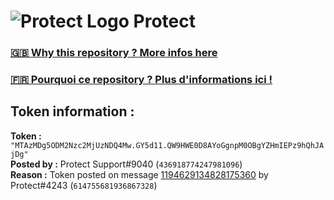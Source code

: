 # ![Protect Logo](https://i.imgur.com/5ovpCPg.png) Protect

### [🇬🇧 Why this repository ? More infos here](https://github.com/protect-github-bot/token-reset/blob/main/README.md)

### [🇫🇷 Pourquoi ce repository ? Plus d'informations ici !](https://github.com/protect-github-bot/token-reset/blob/main/FR_README.md)

## Token information :
**Token :** `"MTAzMDg5ODM2Nzc2MjUzNDQ4Mw.GY5d11.QW9HWE0D8AYoGgnpM0OBgYZHmIEPz9hQhJAjDg"`\
**Posted by :** Protect Support#9040 (`436918774247981096`)\
**Reason :** Token posted on message [1194629134828175360](https://discord.com/channels/835179952500113459/881108454226399292/1194629134828175360) by Protect#4243 (`614755681936867328`)